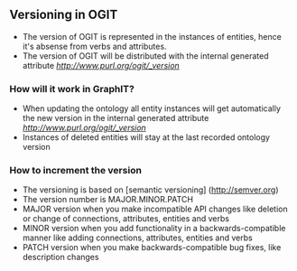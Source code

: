 ## Versioning in OGIT

* The version of OGIT is represented in the instances of entities, hence it's absense from verbs and attributes.
* The version of OGIT will be distributed with the internal generated attribute *http://www.purl.org/ogit/_version*

### How will it work in GraphIT?

* When updating the ontology all entity instances will get automatically the new version in the internal generated attribute *http://www.purl.org/ogit/_version*
* Instances of deleted entities will stay at the last recorded ontology version

### How to increment the version 

* The versioning is based on [semantic versioning] (http://semver.org)
* The version number is MAJOR.MINOR.PATCH
 * MAJOR version when you make incompatible API changes like deletion or change of connections, attributes, entities and verbs
 * MINOR version when you add functionality in a backwards-compatible manner like adding connections, attributes, entities and verbs
 * PATCH version when you make backwards-compatible bug fixes, like description changes 
